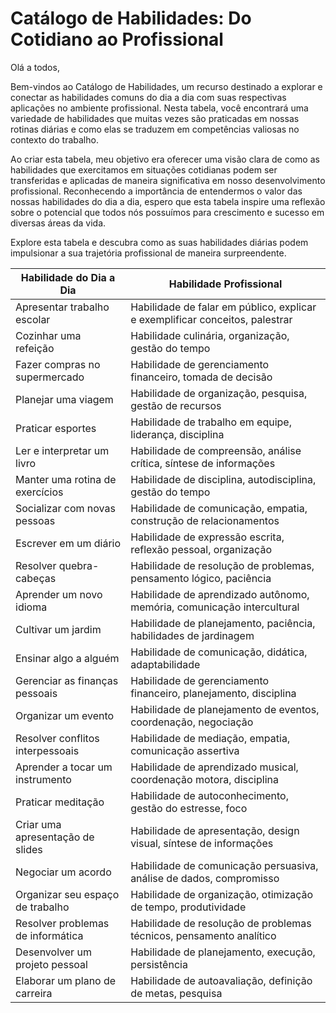 # Catálogo de Habilidades: Do Cotidiano ao Profissional

Olá a todos,

Bem-vindos ao Catálogo de Habilidades, um recurso destinado a explorar e conectar as habilidades comuns do dia a dia com suas respectivas aplicações no ambiente profissional. Nesta tabela, você encontrará uma variedade de habilidades que muitas vezes são praticadas em nossas rotinas diárias e como elas se traduzem em competências valiosas no contexto do trabalho.

Ao criar esta tabela, meu objetivo era oferecer uma visão clara de como as habilidades que exercitamos em situações cotidianas podem ser transferidas e aplicadas de maneira significativa em nosso desenvolvimento profissional. Reconhecendo a importância de entendermos o valor das nossas habilidades do dia a dia, espero que esta tabela inspire uma reflexão sobre o potencial que todos nós possuímos para crescimento e sucesso em diversas áreas da vida.

Explore esta tabela e descubra como as suas habilidades diárias podem impulsionar a sua trajetória profissional de maneira surpreendente.


| Habilidade do Dia a Dia         | Habilidade Profissional                                              |
|---------------------------------|----------------------------------------------------------------------|
| Apresentar trabalho escolar     | Habilidade de falar em público, explicar e exemplificar conceitos, palestrar |
| Cozinhar uma refeição           | Habilidade culinária, organização, gestão do tempo                   |
| Fazer compras no supermercado   | Habilidade de gerenciamento financeiro, tomada de decisão            |
| Planejar uma viagem             | Habilidade de organização, pesquisa, gestão de recursos              |
| Praticar esportes     | Habilidade de trabalho em equipe, liderança, disciplina              |
| Ler e interpretar um livro      | Habilidade de compreensão, análise crítica, síntese de informações   |
| Manter uma rotina de exercícios | Habilidade de disciplina, autodisciplina, gestão do tempo            |
| Socializar com novas pessoas    | Habilidade de comunicação, empatia, construção de relacionamentos     |
| Escrever em um diário           | Habilidade de expressão escrita, reflexão pessoal, organização        |
| Resolver quebra-cabeças         | Habilidade de resolução de problemas, pensamento lógico, paciência   |
| Aprender um novo idioma         | Habilidade de aprendizado autônomo, memória, comunicação intercultural |
| Cultivar um jardim              | Habilidade de planejamento, paciência, habilidades de jardinagem     |
| Ensinar algo a alguém           | Habilidade de comunicação, didática, adaptabilidade                  |
| Gerenciar as finanças pessoais  | Habilidade de gerenciamento financeiro, planejamento, disciplina     |
| Organizar um evento             | Habilidade de planejamento de eventos, coordenação, negociação       |
| Resolver conflitos interpessoais| Habilidade de mediação, empatia, comunicação assertiva               |
| Aprender a tocar um instrumento | Habilidade de aprendizado musical, coordenação motora, disciplina    |
| Praticar meditação              | Habilidade de autoconhecimento, gestão do estresse, foco             |
| Criar uma apresentação de slides| Habilidade de apresentação, design visual, síntese de informações    |
| Negociar um acordo              | Habilidade de comunicação persuasiva, análise de dados, compromisso  |
| Organizar seu espaço de trabalho| Habilidade de organização, otimização de tempo, produtividade       |
| Resolver problemas de informática| Habilidade de resolução de problemas técnicos, pensamento analítico  |
| Desenvolver um projeto pessoal  | Habilidade de planejamento, execução, persistência                   |
| Elaborar um plano de carreira   | Habilidade de autoavaliação, definição de metas, pesquisa            |
